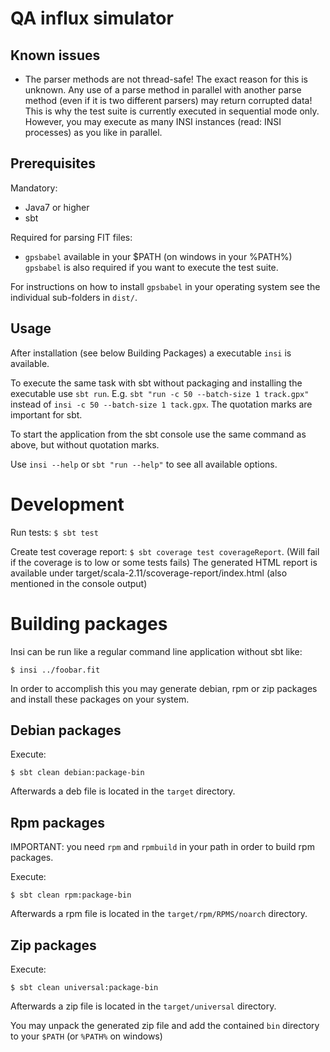 # QA influx simulator

## Known issues
* The parser methods are not thread-safe! The exact reason for this is 
 unknown. Any use of a parse method in parallel with another parse method
 (even if it is two different parsers) may return corrupted data!
 This is why the test suite is currently executed in sequential mode only.
 However, you may execute as many INSI instances (read: INSI processes) 
 as you like in parallel. 

## Prerequisites

Mandatory:
* Java7 or higher
* sbt

Required for parsing FIT files:
* ```gpsbabel``` available in your $PATH (on windows in your %PATH%)
```gpsbabel``` is also required if you want to execute the test suite.

For instructions on how to install ```gpsbabel``` in your operating system
see the individual sub-folders in ```dist/```.

## Usage

After installation (see below Building Packages) a executable ```insi``` is available.

To execute the same task with sbt without packaging and installing the executable use ```sbt run```.
E.g. ```sbt "run -c 50 --batch-size 1 track.gpx"``` instead of ```insi -c 50 --batch-size 1 tack.gpx```.
The quotation marks are important for sbt.

To start the application from the sbt console use the same command as above, but without quotation marks.

Use `insi --help` or `sbt "run --help"` to see all available options.

# Development

Run tests: ```$ sbt test```

Create test coverage report: ```$ sbt coverage test coverageReport```. (Will fail if the coverage is to low or some
tests fails) The generated HTML report is available under target/scala-2.11/scoverage-report/index.html (also mentioned
in the console output)

# Building packages

Insi can be run like a regular command line application without sbt like:

```
$ insi ../foobar.fit
```
 
In order to accomplish this you may generate debian, rpm or zip packages and
install these packages on your system.

## Debian packages

Execute:

```$ sbt clean debian:package-bin```

Afterwards a deb file is located in the ```target``` directory.

## Rpm packages

IMPORTANT: you need ```rpm``` and ```rpmbuild``` in your path in order
to build rpm packages.

Execute:

```$ sbt clean rpm:package-bin```

Afterwards a rpm file is located in the ```target/rpm/RPMS/noarch``` 
directory.

## Zip packages

Execute:

```$ sbt clean universal:package-bin```

Afterwards a zip file is located in the ```target/universal``` 
directory.

You may unpack the generated zip file and add the contained ```bin``` 
directory to your ```$PATH``` (or ```%PATH%``` on windows)
